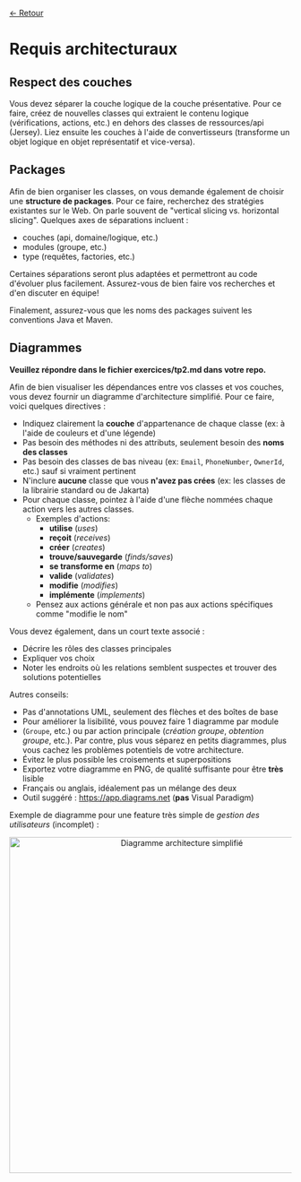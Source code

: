 [← Retour](../README.md)

# Requis architecturaux

## Respect des couches

Vous devez séparer la couche logique de la couche présentative. Pour ce faire, créez 
de nouvelles classes qui extraient le contenu logique (vérifications, actions, etc.) 
en dehors des classes de ressources/api (Jersey). Liez ensuite les couches à l'aide 
de convertisseurs (transforme un objet logique en objet représentatif et vice-versa).

## Packages

Afin de bien organiser les classes, on vous demande également de choisir une 
**structure de packages**. Pour ce faire, recherchez des stratégies existantes 
sur le Web. On parle souvent de "vertical slicing vs. horizontal slicing". 
Quelques axes de séparations incluent :

- couches (api, domaine/logique, etc.)
- modules (groupe, etc.)
- type (requêtes, factories, etc.)

Certaines séparations seront plus adaptées et permettront au code d'évoluer plus 
facilement. Assurez-vous de bien faire vos recherches et d'en discuter en équipe!

Finalement, assurez-vous que les noms des packages suivent les conventions Java et Maven.

## Diagrammes

**Veuillez répondre dans le fichier exercices/tp2.md dans votre repo.**

Afin de bien visualiser les dépendances entre vos classes et vos couches, vous devez 
fournir un diagramme d'architecture simplifié. Pour ce faire, voici quelques directives :

- Indiquez clairement la **couche** d'appartenance de chaque classe (ex: à l'aide de couleurs et d'une légende)
- Pas besoin des méthodes ni des attributs, seulement besoin des **noms des classes**
- Pas besoin des classes de bas niveau (ex: `Email`, `PhoneNumber`, `OwnerId`, etc.) sauf si vraiment pertinent
- N'inclure **aucune** classe que vous **n'avez pas crées** (ex: les classes de la librairie standard ou de Jakarta)
- Pour chaque classe, pointez à l'aide d'une flèche nommées chaque action vers les autres classes.
    - Exemples d'actions:
        - **utilise** (*uses*)
        - **reçoit** (*receives*)
        - **créer** (*creates*)
        - **trouve/sauvegarde** (*finds/saves*)
        - **se transforme en** (*maps to*)
        - **valide** (*validates*)
        - **modifie** (*modifies*)
        - **implémente** (*implements*)
    - Pensez aux actions générale et non pas aux actions spécifiques comme "modifie le nom"

Vous devez également, dans un court texte associé :

- Décrire les rôles des classes principales
- Expliquer vos choix
- Noter les endroits où les relations semblent suspectes et trouver des solutions potentielles

Autres conseils:

- Pas d'annotations UML, seulement des flèches et des boîtes de base
- Pour améliorer la lisibilité, vous pouvez faire 1 diagramme par module 
- (`Groupe`, etc.) ou par action principale (*création groupe*, *obtention groupe*, etc.). 
Par contre, plus vous séparez en petits diagrammes, plus vous cachez les problèmes potentiels de votre architecture.
- Évitez le plus possible les croisements et superpositions
- Exportez votre diagramme en PNG, de qualité suffisante pour être **très** lisible
- Français ou anglais, idéalement pas un mélange des deux
- Outil suggéré : <https://app.diagrams.net> (**pas** Visual Paradigm)

Exemple de diagramme pour une feature très simple de *gestion des utilisateurs* (incomplet) :

<div align="center">
<img src="https://user-images.githubusercontent.com/32545895/218632494-9c417121-49c1-45c1-97a4-427a9450e965.png" width="600px" alt="Diagramme architecture simplifié">
</div>
